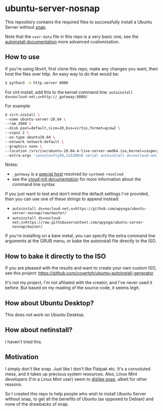 # ubuntu-server-nosnap

This repository contains the required files to successfully install a Ubuntu Server without [snap](https://snapcraft.io/).

Note that the `user-data` file in this repo is a very basic one, see the [autoinstall documentation](https://ubuntu.com/server/docs/install/autoinstall) more advanced customization.

## How to use

If you're using libvirt, first clone this repo, make any changes you want, then host the files over http. An easy way to do that would be:

```sh
$ python3 -m http.server 8080
```

For virt-install, add this to the kernel command line: `autoinstall ds=nocloud-net;s=http://_gateway:8080/`

For example:

```sh
$ virt-install \
--name ubuntu-server-20.04 \
--ram 2048 \
--disk pool=default,size=20,bus=virtio,format=qcow2 \
--vcpus 2 \
--os-type ubuntu20.04 \
--network network:default \
--graphics none \
--location /srv/iso/ubuntu-20.04.4-live-server-amd64.iso,kernel=casper/vmlinuz,initrd=casper/initrd \
--extra-args 'console=ttyS0,115200n8 serial autoinstall ds=nocloud-net;s=http://_gateway:8080/' \
```

Notes:
- `_gateway` is a [special host](https://www.freedesktop.org/software/systemd/man/systemd-resolved.service.html#Synthetic%20Records) resolved by `systemd-resolved`
- see the [cloud-init documentation](https://cloudinit.readthedocs.io/en/latest/topics/datasources/nocloud.html) for more information about the command line syntax

If you just want to test and don't mind the default settings I've provided, then you can use one of these strings to append instead:
- `autoinstall ds=nocloud-net;s=https://github.com/wpyoga/ubuntu-server-nosnap/raw/master/`
- `autoinstall ds=nocloud-net;s=https://raw.githubusercontent.com/wpyoga/ubuntu-server-nosnap/master/`

If you're installing on a bare metal, you can specify the extra command line arguments at the GRUB menu, or bake the autoinstall file directly to the ISO.

## How to bake it directly to the ISO

If you are pleased with the results and want to create your own custom ISO, see this project: https://github.com/covertsh/ubuntu-autoinstall-generator

It's not my project, I'm not afiliated with the creator, and I've never used it before. But based on my reading of the source code, it seems legit.

## How about Ubuntu Desktop?

This does not work on Ubuntu Desktop.

## How about netinstall?

I haven't tried this.

## Motivation

I simply don't like snap. Just like I don't like Flatpak etc. It's a convoluted mess, and it takes up precious system resources. Also, Linux Mint developers (I'm a Linux Mint user) seem to [dislike snap](https://linuxmint-user-guide.readthedocs.io/en/latest/snap.html), albeit for other reasons.

So I created this repo to help people who wish to install Ubuntu Server without snap, to get all the benefits of Ubuntu (as opposed to Debian) and none of the drawbacks of snap.
